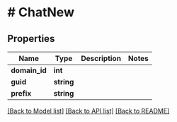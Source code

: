 # # ChatNew

## Properties

Name | Type | Description | Notes
------------ | ------------- | ------------- | -------------
**domain_id** | **int** |  |
**guid** | **string** |  |
**prefix** | **string** |  |

[[Back to Model list]](../../README.md#models) [[Back to API list]](../../README.md#endpoints) [[Back to README]](../../README.md)
